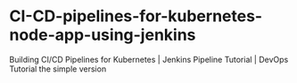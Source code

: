 # CI-CD-pipelines-for-kubernetes-node-app-using-jenkins
Building CI/CD Pipelines for Kubernetes | Jenkins Pipeline Tutorial | DevOps Tutorial
the simple version
